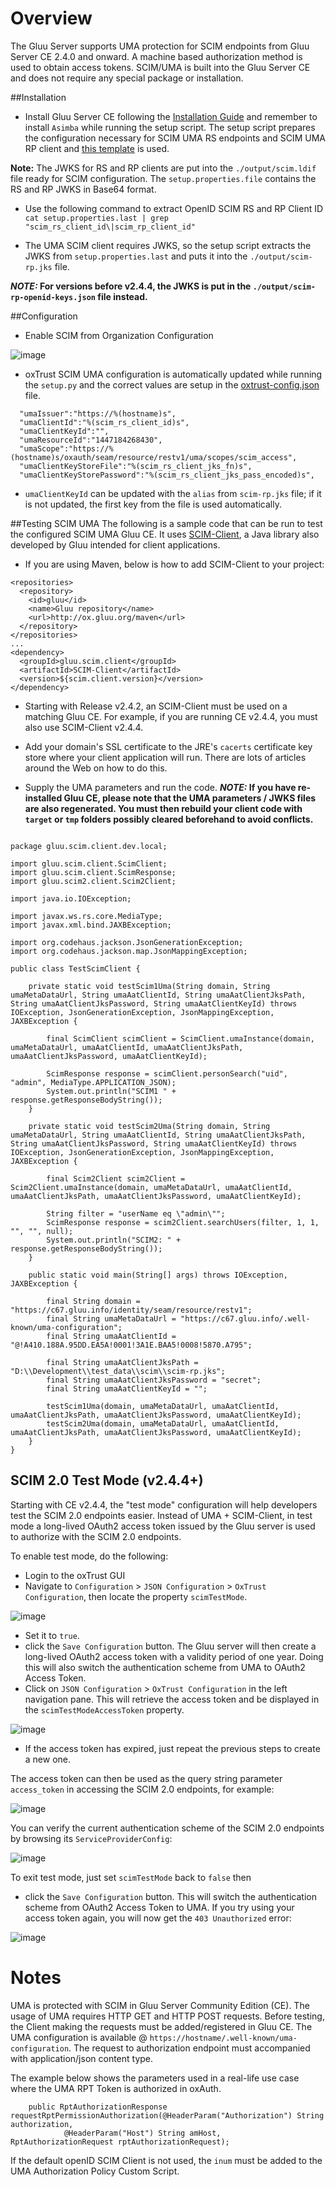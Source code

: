 # Overview
The Gluu Server supports UMA protection for SCIM endpoints from Gluu Server CE 2.4.0 and onward. 
A machine based authorization method is used to obtain access tokens. SCIM/UMA is built
into the Gluu Server CE and does not require any special package or installation. 

##Installation

* Install Gluu Server CE following the [Installation Guide](../installation-guide/index.md) and 
remember to install `Asimba` while running the setup script.  The setup script prepares the 
configuration necessary for SCIM UMA RS endpoints and SCIM UMA RP client 
and [this template](https://github.com/GluuFederation/community-edition-setup/blob/master/templates/scim.ldif) 
is used. 

**Note:** The JWKS for RS and RP clients are put into the `./output/scim.ldif` file ready for SCIM configuration.
The `setup.properties.file` contains the RS and RP JWKS in Base64 format.

* Use the following command to extract OpenID SCIM RS and RP Client ID
` cat setup.properties.last | grep "scim_rs_client_id\|scim_rp_client_id"`

* The UMA SCIM client requires JWKS, so the setup script extracts the JWKS from `setup.properties.last` and puts it into the `./output/scim-rp.jks` file.

**_NOTE:_ For versions before v2.4.4, the JWKS is put in the `./output/scim-rp-openid-keys.json` file instead.**

##Configuration

* Enable SCIM from Organization Configuration

![image](../img/scim/enable-scim.png)

* oxTrust SCIM UMA configuration is automatically updated while running 
the `setup.py` and the correct values are setup 
in the [oxtrust-config.json](https://github.com/GluuFederation/community-edition-setup/blob/master/templates/oxtrust-config.json#L122) file.
```
  "umaIssuer":"https://%(hostname)s",
  "umaClientId":"%(scim_rs_client_id)s",
  "umaClientKeyId":"",
  "umaResourceId":"1447184268430",
  "umaScope":"https://%(hostname)s/oxauth/seam/resource/restv1/uma/scopes/scim_access",
  "umaClientKeyStoreFile":"%(scim_rs_client_jks_fn)s",
  "umaClientKeyStorePassword":"%(scim_rs_client_jks_pass_encoded)s",
```

* `umaClientKeyId` can be updated with the `alias` from `scim-rp.jks` file; if it is not updated, the first key from the file is used automatically.

##Testing SCIM UMA
The following is a sample code that can be run to test the configured SCIM 
UMA Gluu CE. It uses [SCIM-Client](https://github.com/GluuFederation/SCIM-Client), 
a Java library also developed by Gluu intended for client applications.

* If you are using Maven, below is how to add SCIM-Client to your project:
```
<repositories>
  <repository>
    <id>gluu</id>
    <name>Gluu repository</name>
    <url>http://ox.gluu.org/maven</url>
  </repository>
</repositories>
...
<dependency>
  <groupId>gluu.scim.client</groupId>
  <artifactId>SCIM-Client</artifactId>
  <version>${scim.client.version}</version>
</dependency>
```

* Starting with Release v2.4.2, an SCIM-Client must be used on a matching Gluu CE. For example, if you are running CE v2.4.4, you must also use SCIM-Client v2.4.4.

* Add your domain's SSL certificate to the JRE's `cacerts` certificate key store where your client application will run. There are lots of articles around the Web on how to do this.

* Supply the UMA parameters and run the code. **_NOTE:_ If you have re-installed Gluu CE, please note that the UMA parameters / JWKS files are also regenerated. You must then rebuild your client code with `target` or `tmp` folders possibly cleared beforehand to avoid conflicts.**

```

package gluu.scim.client.dev.local;
 
import gluu.scim.client.ScimClient;
import gluu.scim.client.ScimResponse;
import gluu.scim2.client.Scim2Client;
 
import java.io.IOException;
 
import javax.ws.rs.core.MediaType;
import javax.xml.bind.JAXBException;
 
import org.codehaus.jackson.JsonGenerationException;
import org.codehaus.jackson.map.JsonMappingException;
 
public class TestScimClient {
 
	private static void testScim1Uma(String domain, String umaMetaDataUrl, String umaAatClientId, String umaAatClientJksPath, String umaAatClientJksPassword, String umaAatClientKeyId) throws IOException, JsonGenerationException, JsonMappingException, JAXBException {
	
		final ScimClient scimClient = ScimClient.umaInstance(domain, umaMetaDataUrl, umaAatClientId, umaAatClientJksPath, umaAatClientJksPassword, umaAatClientKeyId);
 
		ScimResponse response = scimClient.personSearch("uid", "admin", MediaType.APPLICATION_JSON);
		System.out.println("SCIM1 " + response.getResponseBodyString());
	}
 
	private static void testScim2Uma(String domain, String umaMetaDataUrl, String umaAatClientId, String umaAatClientJksPath, String umaAatClientJksPassword, String umaAatClientKeyId) throws IOException, JsonGenerationException, JsonMappingException, JAXBException {
	
		final Scim2Client scim2Client = Scim2Client.umaInstance(domain, umaMetaDataUrl, umaAatClientId, umaAatClientJksPath, umaAatClientJksPassword, umaAatClientKeyId);
 
		String filter = "userName eq \"admin\"";
		ScimResponse response = scim2Client.searchUsers(filter, 1, 1, "", "", null);
		System.out.println("SCIM2: " + response.getResponseBodyString());
	}
 
	public static void main(String[] args) throws IOException, JAXBException {
	
		final String domain = "https://c67.gluu.info/identity/seam/resource/restv1";
		final String umaMetaDataUrl = "https://c67.gluu.info/.well-known/uma-configuration";
		final String umaAatClientId = "@!A410.188A.95DD.EA5A!0001!3A1E.BAA5!0008!5870.A795";
 
		final String umaAatClientJksPath = "D:\\Development\\test_data\\scim\\scim-rp.jks";
		final String umaAatClientJksPassword = "secret";
		final String umaAatClientKeyId = "";
 
		testScim1Uma(domain, umaMetaDataUrl, umaAatClientId, umaAatClientJksPath, umaAatClientJksPassword, umaAatClientKeyId);
		testScim2Uma(domain, umaMetaDataUrl, umaAatClientId, umaAatClientJksPath, umaAatClientJksPassword, umaAatClientKeyId);
    }
}

```

## SCIM 2.0 Test Mode (v2.4.4+)

Starting with CE v2.4.4, the "test mode" configuration will help developers test the SCIM 2.0 endpoints easier. Instead of UMA + SCIM-Client, in test mode a long-lived OAuth2 access token issued by the Gluu server is used to authorize with the SCIM 2.0 endpoints.

To enable test mode, do the following:

* Login to the oxTrust GUI  
* Navigate to `Configuration` > `JSON Configuration` > `OxTrust Configuration`, 
then locate the property `scimTestMode`.

![image](../img/scim/scim-test-mode-false.png)

* Set it to `true`.
* click the `Save Configuration` button. 
The Gluu server will then create a long-lived OAuth2 access token with a 
validity period of one year. Doing this will also switch the authentication 
scheme from UMA to OAuth2 Access Token.
* Click on  `JSON Configuration` > `OxTrust Configuration` in the left navigation pane. 
This will retrieve the access token and be displayed in the `scimTestModeAccessToken` property.

![image](../img/scim/scim-test-mode-true.png)

* If the access token has expired, just repeat the previous steps to create a new one.
 
The access token can then be used as the query string 
parameter `access_token` in accessing the SCIM 2.0 endpoints, for example:

![image](../img/scim/scim-test-mode-example.png)

You can verify the current authentication scheme of the SCIM 2.0 
endpoints by browsing its `ServiceProviderConfig`:

![image](../img/scim/scim-test-mode-config.png)

To exit test mode, just set `scimTestMode` back to `false` then 
* click the `Save Configuration` button. This will switch the 
authentication scheme from OAuth2 Access Token to UMA. If you try using 
your access token again, you will now get the `403 Unauthorized` error:

![image](../img/scim/scim-test-mode-403.png)

# Notes
UMA is protected with SCIM in Gluu Server Community Edition (CE). 
The usage of UMA requires HTTP GET and HTTP POST requests. Before testing, 
the Client making the requests must be added/registered in Gluu CE. The UMA 
configuration is available @ `https://hostname/.well-known/uma-configuration`. 
The request to authorization endpoint must accompanied with  application/json content type. 

The example below shows the parameters used in a real-life use case  where the 
UMA RPT Token is authorized in oxAuth.

```
    public RptAuthorizationResponse requestRptPermissionAuthorization(@HeaderParam("Authorization") String authorization,
            @HeaderParam("Host") String amHost, RptAuthorizationRequest rptAuthorizationRequest);
```

If the default openID SCIM Client is not used, the `inum` must be added to the
UMA Authorization Policy Custom Script.
